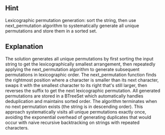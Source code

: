 ## Hint
Lexicographic permutation generation: sort the string, then use next_permutation algorithm to systematically generate all unique permutations and store them in a sorted set.

## Explanation
The solution generates all unique permutations by first sorting the input string to get the lexicographically smallest arrangement, then repeatedly applying the next_permutation algorithm to generate subsequent permutations in lexicographic order. The next_permutation function finds the rightmost position where a character is smaller than its next character, swaps it with the smallest character to its right that's still larger, then reverses the suffix to get the next lexicographic permutation. All generated permutations are stored in a BTreeSet which automatically handles deduplication and maintains sorted order. The algorithm terminates when no next permutation exists (the string is in descending order). This approach systematically visits all unique permutations exactly once, avoiding the exponential overhead of generating duplicates that would occur with naive recursive backtracking on strings with repeated characters.
